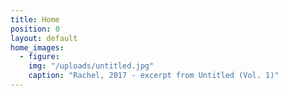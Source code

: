 ```yaml
---
title: Home
position: 0
layout: default
home_images:
  - figure:
    img: "/uploads/untitled.jpg"
    caption: "Rachel, 2017 - excerpt from Untitled (Vol. 1)"
---
```

